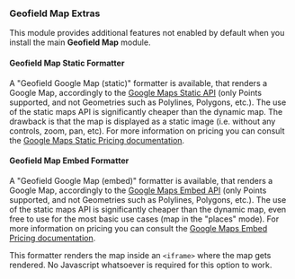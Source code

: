 ### **Geofield Map Extras**

This module provides additional features not enabled by default when you install
the main **Geofield Map** module.

#### **Geofield Map Static Formatter**

A "Geofield Google Map (static)" formatter is available, that renders a
Google Map, accordingly to the 
[Google Maps Static API](https://developers.google.com/maps/documentation/maps-static/dev-guide)
(only Points supported, and not Geometries such as Polylines, Polygons, etc.).
The use of the static maps API is significantly cheaper than the dynamic map.
The drawback is that the map is displayed as a static image (i.e. without any
controls, zoom, pan, etc).
For more information on pricing you can consult the
[Google Maps Static Pricing documentation](https://developers.google.com/maps/billing/understanding-cost-of-use#static-maps).

#### **Geofield Map Embed Formatter**

A "Geofield Google Map (embed)" formatter is available, that renders a
Google Map, accordingly to the 
[Google Maps Embed API](https://developers.google.com/maps/documentation/embed/guide)
(only Points supported, and not Geometries such as Polylines, Polygons, etc.).
The use of the static maps API is significantly cheaper than the dynamic map,
even free to use for the most basic use cases (map in the "places" mode).
For more information on pricing you can consult the
[Google Maps Embed Pricing documentation](https://developers.google.com/maps/billing/understanding-cost-of-use#embed).

This formatter renders the map inside an `<iframe>` where the map gets rendered.
No Javascript whatsoever is required for this option to work.
